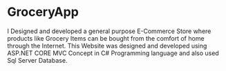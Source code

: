 # GroceryApp
I Designed and developed a general purpose E-Commerce Store where products like Grocery Items can be bought from the comfort of home through the Internet.
This Website was designed and developed using ASP.NET CORE MVC Concept in C# Programming language and also used Sql Server Database.

